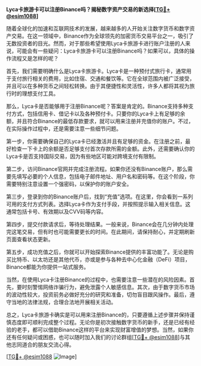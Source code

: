 **Lyca卡旅游卡可以注册Binance吗？揭秘数字资产交易的新选择[[TG💪+ @esim1088](https://t.me/s/esim1088)]**

随着全球化的加速和互联网技术的发展，越来越多的人开始关注数字货币和数字资产交易。在这一领域中，Binance作为全球领先的加密货币交易平台之一，吸引了无数投资者的目光。然而，对于那些希望使用Lyca卡旅游卡进行账户注册的人来说，可能会有一些疑问：Lyca卡旅游卡可以注册Binance吗？如果可以，具体的操作流程又是怎样的呢？

首先，我们需要明确什么是Lyca卡旅游卡。Lyca卡是一种预付式旅行卡，通常用于支付旅行相关的费用，比如住宿、交通和餐饮等。它在全球范围内被广泛接受，并且可以在多种货币之间轻松转换。由于其便捷性和灵活性，许多人都将其视为旅行时的理想支付工具。

那么，Lyca卡是否能够用于注册Binance呢？答案是肯定的。Binance支持多种支付方式，包括信用卡、借记卡以及各种预付卡。只要你的Lyca卡上有足够的余额，并且符合Binance的最低存款要求，就可以用来注册并充值你的账户。不过，在实际操作过程中，还是需要注意一些细节问题。

第一步，你需要确保自己的Lyca卡已经激活并且有足够的资金。在注册之前，最好检查一下卡上的余额是否足够支付首次存款所需的金额。此外，还需要确认你的Lyca卡是否支持国际交易，因为有些地区可能对跨境支付有限制。

第二步，访问Binance官网并完成注册流程。如果你还没有Binance账户，那么需要先填写必要的个人信息，包括电子邮件地址、用户名和密码等。在这个阶段，你需要特别注意设置一个强密码，以保护你的账户安全。

第三步，登录到你的Binance账户后，找到“充值”选项。在这里，你会看到一系列可用的支付方式列表。选择Lyca卡作为支付手段，并按照提示输入相关信息。这通常包括卡号、有效期以及CVV码等内容。

第四步，提交付款请求后，等待处理结果。一般来说，Binance会在几分钟内处理完这笔交易，但有时也可能需要更长的时间。在此期间，请保持耐心，并定期刷新页面查看状态更新。

第五步，成功充值之后，你就可以开始探索Binance提供的丰富功能了。无论是购买比特币、以太坊还是其他代币，亦或是参与各种去中心化金融（DeFi）项目，Binance都能为你提供一站式服务。

当然，在使用Lyca卡注册Binance的过程中，也需要注意一些潜在的风险因素。首先，要时刻警惕网络诈骗行为，避免泄露个人敏感信息。其次，由于数字货币市场的波动性较大，投资前务必做好充分的研究和准备，切勿盲目跟风操作。最后，遵守当地的法律法规，合理合法地开展相关活动。

总之，Lyca卡旅游卡确实是可以用来注册Binance的，只要遵循上述步骤并保持谨慎态度即可顺利完成整个过程。无论你是初次接触数字货币的新手，还是已经有经验的老手，都可以借助Binance这样的平台来实现财富增值的梦想。当然，如果你还有任何疑问或困惑，也可以随时加入我们的讨论群组[[TG💪+ @esim1088](https://t.me/s/esim1088)]与其他志同道合的朋友交流心得。

[[TG💪+ @esim1088](https://t.me/s/esim1088) ![Image](https://i.postimg.cc/4NQfJmqS/Snipaste-2025-05-13-00-14-12.png)]
